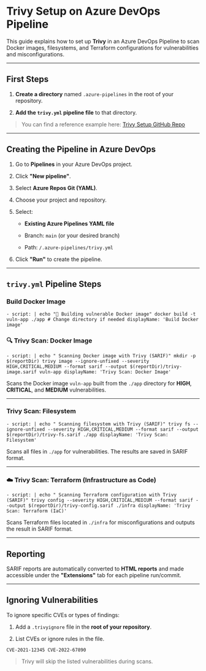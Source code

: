 Trivy Setup on Azure DevOps Pipeline
=======================================

This guide explains how to set up **Trivy** in an Azure DevOps Pipeline to scan Docker images, filesystems, and Terraform configurations for vulnerabilities and misconfigurations.

* * * * *

First Steps
--------------

1.  **Create a directory** named `.azure-pipelines` in the root of your repository.

2.  **Add the `trivy.yml` pipeline file** to that directory.

> You can find a reference example here: [Trivy Setup GitHub Repo](https://github.com/Nikawx/Trivy-Setup/tree/main)

* * * * *

Creating the Pipeline in Azure DevOps
----------------------------------------

1.  Go to **Pipelines** in your Azure DevOps project.

2.  Click **"New pipeline"**.

3.  Select **Azure Repos Git (YAML)**.

4.  Choose your project and repository.

5.  Select:

    -   **Existing Azure Pipelines YAML file**

    -   Branch: `main` (or your desired branch)

    -   Path: `/.azure-pipelines/trivy.yml`

6.  Click **"Run"** to create the pipeline.

* * * * *

`trivy.yml` Pipeline Steps
-----------------------------

### Build Docker Image

`- script: |
    echo "🐳 Building vulnerable Docker image"
    docker build -t vuln-app ./app # Change directory if needed
  displayName: 'Build Docker image'`

### 🔍 Trivy Scan: Docker Image

`- script: |
    echo " Scanning Docker image with Trivy (SARIF)"
    mkdir -p $(reportDir)
    trivy image --ignore-unfixed --severity HIGH,CRITICAL,MEDIUM --format sarif --output $(reportDir)/trivy-image.sarif vuln-app
  displayName: 'Trivy Scan: Docker Image'`

Scans the Docker image `vuln-app` built from the `./app` directory for **HIGH**, **CRITICAL**, and **MEDIUM** vulnerabilities.

* * * * *

### Trivy Scan: Filesystem

`- script: |
    echo " Scanning filesystem with Trivy (SARIF)"
    trivy fs --ignore-unfixed --severity HIGH,CRITICAL,MEDIUM --format sarif --output $(reportDir)/trivy-fs.sarif ./app
  displayName: 'Trivy Scan: Filesystem'`

Scans all files in `./app` for vulnerabilities. The results are saved in SARIF format.

* * * * *

### ☁️ Trivy Scan: Terraform (Infrastructure as Code)

`- script: |
    echo " Scanning Terraform configuration with Trivy (SARIF)"
    trivy config --severity HIGH,CRITICAL,MEDIUM --format sarif --output $(reportDir)/trivy-config.sarif ./infra
  displayName: 'Trivy Scan: Terraform (IaC)'`

Scans Terraform files located in `./infra` for misconfigurations and outputs the result in SARIF format.

* * * * *

 Reporting
------------

SARIF reports are automatically converted to **HTML reports** and made accessible under the **"Extensions"** tab for each pipeline run/commit.

* * * * *

 Ignoring Vulnerabilities
---------------------------

To ignore specific CVEs or types of findings:

1.  Add a `.trivyignore` file in the **root of your repository**.

2.  List CVEs or ignore rules in the file.

`CVE-2021-12345
CVE-2022-67890`

> Trivy will skip the listed vulnerabilities during scans.

